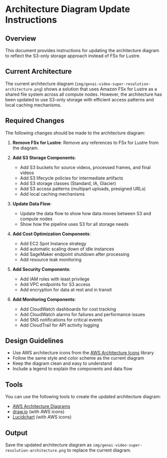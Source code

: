 # Architecture Diagram Update Instructions

## Overview
This document provides instructions for updating the architecture diagram to reflect the S3-only storage approach instead of FSx for Lustre.

## Current Architecture
The current architecture diagram (`img/genai-video-super-resolution-architecture.png`) shows a solution that uses Amazon FSx for Lustre as a shared file system across all compute nodes. However, the architecture has been updated to use S3-only storage with efficient access patterns and local caching mechanisms.

## Required Changes
The following changes should be made to the architecture diagram:

1. **Remove FSx for Lustre**: Remove any references to FSx for Lustre from the diagram.

2. **Add S3 Storage Components**:
   - Add S3 buckets for source videos, processed frames, and final videos
   - Add S3 lifecycle policies for intermediate artifacts
   - Add S3 storage classes (Standard, IA, Glacier)
   - Add S3 access patterns (multipart uploads, presigned URLs)
   - Add local caching mechanisms

3. **Update Data Flow**:
   - Update the data flow to show how data moves between S3 and compute nodes
   - Show how the pipeline uses S3 for all storage needs

4. **Add Cost Optimization Components**:
   - Add EC2 Spot Instance strategy
   - Add automatic scaling down of idle instances
   - Add SageMaker endpoint shutdown after processing
   - Add resource leak monitoring

5. **Add Security Components**:
   - Add IAM roles with least privilege
   - Add VPC endpoints for S3 access
   - Add encryption for data at rest and in transit

6. **Add Monitoring Components**:
   - Add CloudWatch dashboards for cost tracking
   - Add CloudWatch alarms for failures and performance issues
   - Add SNS notifications for critical events
   - Add CloudTrail for API activity logging

## Design Guidelines
- Use AWS architecture icons from the [AWS Architecture Icons](https://aws.amazon.com/architecture/icons/) library
- Follow the same style and color scheme as the current diagram
- Keep the diagram clean and easy to understand
- Include a legend to explain the components and data flow

## Tools
You can use the following tools to create the updated architecture diagram:
- [AWS Architecture Diagrams](https://aws.amazon.com/architecture/reference-architecture-diagrams/)
- [draw.io](https://app.diagrams.net/) (with AWS icons)
- [Lucidchart](https://www.lucidchart.com/) (with AWS icons)

## Output
Save the updated architecture diagram as `img/genai-video-super-resolution-architecture.png` to replace the current diagram.